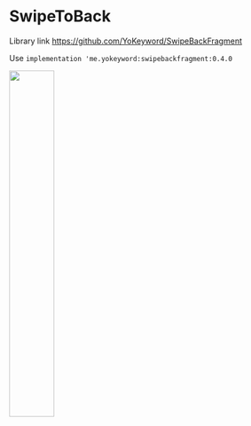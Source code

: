 # SwipeToBack

Library link https://github.com/YoKeyword/SwipeBackFragment

Use `implementation 'me.yokeyword:swipebackfragment:0.4.0`

<img src="https://github.com/YoKeyword/SwipeBackFragment/raw/master/gif/swipe.gif" width="40%">
